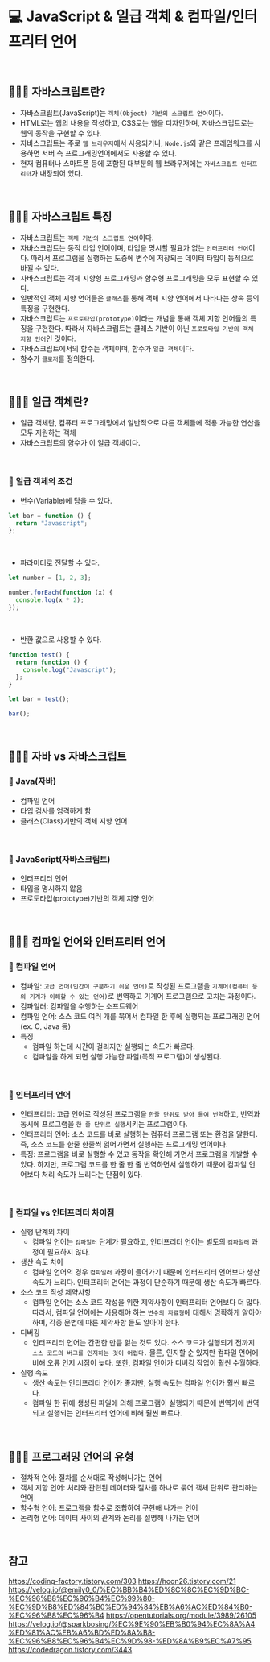# 💻 JavaScript & 일급 객체 & 컴파일/인터프리터 언어

<br />

## 👨🏻‍💻 자바스크립트란?

- 자바스크립트(JavaScript)는 `객체(Object) 기반의 스크립트 언어`이다.
- HTML로는 웹의 내용을 작성하고, CSS로는 웹을 디자인하며, 자바스크립트로는 웹의 동작을 구현할 수 있다.
- 자바스크립트는 주로 `웹 브라우저`에서 사용되거나, `Node.js`와 같은 프레임워크를 사용하면 서버 측 프로그래밍언어에서도 사용할 수 있다.
- 현재 컴퓨터나 스마트폰 등에 포함된 대부분의 웹 브라우저에는 `자바스크립트 인터프리터`가 내장되어 있다.

<br />

## 👨🏻‍💻 자바스크립트 특징

- 자바스크립트는 `객체 기반의 스크립트 언어`이다.
- 자바스크립트는 동적 타입 언어이며, 타입을 명시할 필요가 없는 `인터프리터 언어`이다. 따라서 프로그램을 실행하는 도중에 변수에 저장되는 데이터 타입이 동적으로 바뀔 수 있다.
- 자바스크립트는 객체 지향형 프로그래밍과 함수형 프로그래밍을 모두 표현할 수 있다.
- 일반적인 객체 지향 언어들은 `클래스`를 통해 객체 지향 언어에서 나타나는 상속 등의 특징을 구현한다.
- 자바스크립트는 `프로토타입(prototype)`이라는 개념을 통해 객체 지향 언어들의 특징을 구현한다. 따라서 자바스크립트는 클래스 기반이 아닌 `프로토타입 기반의 객체 지향 언어`인 것이다.
- 자바스크립트에서의 함수는 객체이며, 함수가 `일급 객체`이다.
- 함수가 `클로저`를 정의한다.

<br />

## 👨🏻‍💻 일급 객체란?

- 일급 객체란, 컴퓨터 프로그래밍에서 일반적으로 다른 객체들에 적용 가능한 연산을 모두 지원하는 객체
- 자바스크립트의 함수가 이 일급 객체이다.

<br />

### 🏃 일급 객체의 조건

- 변수(Variable)에 담을 수 있다.

```js
let bar = function () {
  return "Javascript";
};
```

<br />

- 파라미터로 전달할 수 있다.

```js
let number = [1, 2, 3];

number.forEach(function (x) {
  console.log(x * 2);
});
```

<br />

- 반환 값으로 사용할 수 있다.

```js
function test() {
  return function () {
    console.log("Javascript");
  };
}

let bar = test();

bar();
```

<br />

## 👨🏻‍💻 자바 vs 자바스크립트

### 🏃 Java(자바)

- 컴파일 언어
- 타입 검사를 엄격하게 함
- 클래스(Class)기반의 객체 지향 언어

<br />

### 🏃 JavaScript(자바스크립트)

- 인터프리터 언어
- 타입을 명시하지 않음
- 프로토타입(prototype)기반의 객체 지향 언어

<br />

## 👨🏻‍💻 컴파일 언어와 인터프리터 언어

### 🏃 컴파일 언어

- 컴파일: `고급 언어(인간이 구분하기 쉬운 언어)`로 작성된 프로그램을 `기계어(컴퓨터 등의 기계가 이해할 수 있는 언어)`로 번역하고 기계어 프로그램으로 고치는 과정이다.
- 컴파일러: 컴파일을 수행하는 소프트웨어
- 컴파일 언어: 소스 코드 여러 개를 묶어서 컴파일 한 후에 실행되는 프로그래밍 언어(ex. C, Java 등)
- 특징
  - 컴파일 하는데 시간이 걸리지만 실행되는 속도가 빠르다.
  - 컴파일을 하게 되면 실행 가능한 파일(목적 프로그램)이 생성된다.

<br />

### 🏃 인터프리터 언어

- 인터프리터: 고급 언어로 작성된 프로그램을 `한줄 단위로 받아 들여 번역`하고, 번역과 동시에 프로그램을 `한 줄 단위로 실행`시키는 프로그램이다.
- 인터프리터 언어: 소스 코드를 바로 실행하는 컴퓨터 프로그램 또는 환경을 말한다. 즉, 소스 코드를 한줄 한줄씩 읽어가면서 실행하는 프로그래밍 언어이다.
- 특징: 프로그램을 바로 실행할 수 있고 동작을 확인해 가면서 프로그램을 개발할 수 있다. 하지만, 프로그램 코드를 한 줄 한 줄 번역하면서 실행하기 때문에 컴파일 언어보다 처리 속도가 느리다는 단점이 있다.

<br />

### 🏃 컴파일 vs 인터프리터 차이점

- 실행 단계의 차이
  - 컴파일 언어는 `컴파일러` 단계가 필요하고, 인터프리터 언어는 별도의 `컴파일러` 과정이 필요하지 않다.
- 생산 속도 차이
  - 컴파일 언어의 경우 `컴파일러` 과정이 들어가기 때문에 인터프리터 언어보다 생산 속도가 느리다. 인터프리터 언어는 과정이 단순하기 때문에 생산 속도가 빠르다.
- 소스 코드 작성 제약사항
  - 컴파일 언어는 소스 코드 작성을 위한 제약사항이 인터프리터 언어보다 더 많다. 따라서, 컴파일 언어에는 사용해야 하는 `변수의 자료형`에 대해서 명확하게 알아야하며, 각종 문법에 따른 제약사항 들도 알아야 한다.
- 디버깅
  - 인터프리터 언어는 간편한 만큼 잃는 것도 있다. 소스 코드가 실행되기 전까지 `소스 코드의 버그를 인지하는 것이 어렵다.` 물론, 인지할 순 있지만 컴파일 언어에 비해 오류 인지 시점이 늦다. 또한, 컴파일 언어가 디버깅 작업이 훨씬 수월하다.
- 실행 속도
  - 생산 속도는 인터프리터 언어가 좋지만, 실행 속도는 컴파일 언어가 훨씬 빠르다.
  - 컴파일 한 뒤에 생성된 파일에 의해 프로그램이 실행되기 때문에 번역기에 번역 되고 실행되는 인터프리터 언어에 비해 훨씬 빠르다.

<br />

## 👨🏻‍💻 프로그래밍 언어의 유형

- 절차적 언어: 절차를 순서대로 작성해나가는 언어
- 객체 지향 언어: 처리와 관련된 데이터와 절차를 하나로 묶어 객체 단위로 관리하는 언어
- 함수형 언어: 프로그램을 함수로 조합하여 구현해 나가는 언어
- 논리형 언어: 데이터 사이의 관계와 논리를 설명해 나가는 언어

<br />

## 참고

https://coding-factory.tistory.com/303
https://hoon26.tistory.com/21
https://velog.io/@emily0_0/%EC%BB%B4%ED%8C%8C%EC%9D%BC-%EC%96%B8%EC%96%B4%EC%99%80-%EC%9D%B8%ED%84%B0%ED%94%84%EB%A6%AC%ED%84%B0-%EC%96%B8%EC%96%B4
https://opentutorials.org/module/3989/26105
https://velog.io/@sparkbosing/%EC%9E%90%EB%B0%94%EC%8A%A4%ED%81%AC%EB%A6%BD%ED%8A%B8-%EC%96%B8%EC%96%B4%EC%9D%98-%ED%8A%B9%EC%A7%95
https://codedragon.tistory.com/3443
